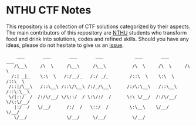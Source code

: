 # NTHU CTF Notes

This repository is a collection of CTF solutions categorized by their aspects.
The main contributors of this repository are [NTHU](http://www.nthu.edu.tw/) students who transform food and drink into solutions, codes and refined skills.
Should you have any ideas, please do not hesitate to give us an [issue](https://github.com/NTHU-CTF-Group/NTHU_CTF_Notes/issues).

        ___       ___       ___       ___            ___       ___       ___
       /\__\     /\  \     /\__\     /\__\          /\  \     /\  \     /\  \
      /:| _|_    \:\  \   /:/__/_   /:/ _/_        /::\  \    \:\  \   /::\  \
     /::|/\__\   /::\__\ /::\/\__\ /:/_/\__\      /:/\:\__\   /::\__\ /::\:\__\
     \/|::/  /  /:/\/__/ \/\::/  / \:\/:/  /      \:\ \/__/  /:/\/__/ \/\:\/__/
       |:/  /   \/__/      /:/  /   \::/  /        \:\__\    \/__/       \/__/
       \/__/               \/__/     \/__/          \/__/


